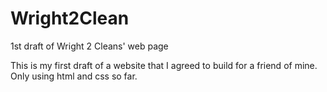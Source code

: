 # Wright2Clean
1st draft of Wright 2 Cleans' web page


This is my first draft of a website that I agreed to build for a friend of mine.  Only using html and css so far.

